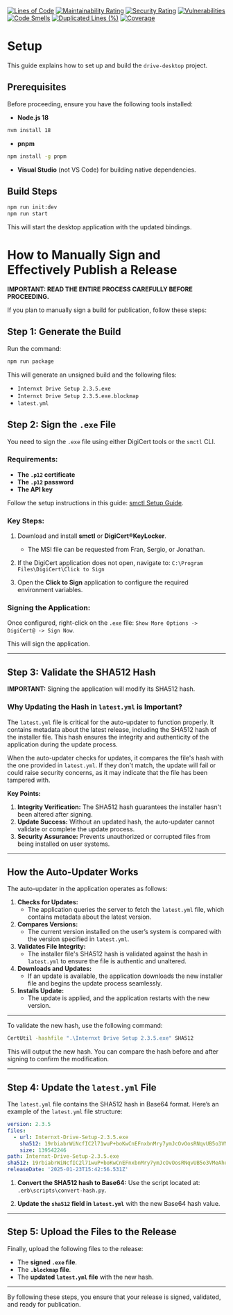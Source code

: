 [![Lines of Code](https://sonarcloud.io/api/project_badges/measure?project=internxt_drive-desktop&metric=ncloc)](https://sonarcloud.io/summary/new_code?id=internxt_drive-desktop)
[![Maintainability Rating](https://sonarcloud.io/api/project_badges/measure?project=internxt_drive-desktop&metric=sqale_rating)](https://sonarcloud.io/summary/new_code?id=internxt_drive-desktop)
[![Security Rating](https://sonarcloud.io/api/project_badges/measure?project=internxt_drive-desktop&metric=security_rating)](https://sonarcloud.io/summary/new_code?id=internxt_drive-desktop)
[![Vulnerabilities](https://sonarcloud.io/api/project_badges/measure?project=internxt_drive-desktop&metric=vulnerabilities)](https://sonarcloud.io/summary/new_code?id=internxt_drive-desktop)
[![Code Smells](https://sonarcloud.io/api/project_badges/measure?project=internxt_drive-desktop&metric=code_smells)](https://sonarcloud.io/summary/new_code?id=internxt_drive-desktop)
[![Duplicated Lines (%)](https://sonarcloud.io/api/project_badges/measure?project=internxt_drive-desktop&metric=duplicated_lines_density)](https://sonarcloud.io/summary/new_code?id=internxt_drive-desktop)
[![Coverage](https://sonarcloud.io/api/project_badges/measure?project=internxt_drive-desktop&metric=coverage)](https://sonarcloud.io/summary/new_code?id=internxt_drive-desktop)

# Setup

This guide explains how to set up and build the `drive-desktop` project.

## Prerequisites

Before proceeding, ensure you have the following tools installed:

- **Node.js 18**

```bash
nvm install 18
```

- **pnpm**

```bash
npm install -g pnpm
```

- **Visual Studio** (not VS Code) for building native dependencies.

## Build Steps

```bash
npm run init:dev
npm run start
```

This will start the desktop application with the updated bindings.

# How to Manually Sign and Effectively Publish a Release

**IMPORTANT: READ THE ENTIRE PROCESS CAREFULLY BEFORE PROCEEDING.**

If you plan to manually sign a build for publication, follow these steps:

## Step 1: Generate the Build

Run the command:

```bash
npm run package
```

This will generate an unsigned build and the following files:

- `Internxt Drive Setup 2.3.5.exe`
- `Internxt Drive Setup 2.3.5.exe.blockmap`
- `latest.yml`

## Step 2: Sign the `.exe` File

You need to sign the `.exe` file using either DigiCert tools or the `smctl` CLI.

### Requirements:

- **The `.p12` certificate**
- **The `.p12` password**
- **The API key**

Follow the setup instructions in this guide: [smctl Setup Guide](https://docs.digicert.com/en/digicert-keylocker/client-tools/signing-tools/smctl.html).

### Key Steps:

1. Download and install **smctl** or **DigiCert​​®​​ KeyLocker**.

   - The MSI file can be requested from Fran, Sergio, or Jonathan.

2. If the DigiCert application does not open, navigate to: `C:\Program Files\DigiCert\Click to Sign`

3. Open the **Click to Sign** application to configure the required environment variables.

### Signing the Application:

Once configured, right-click on the `.exe` file: `Show More Options -> DigiCert@ -> Sign Now`.

This will sign the application.

---

## Step 3: Validate the SHA512 Hash

**IMPORTANT:** Signing the application will modify its SHA512 hash.

### Why Updating the Hash in `latest.yml` is Important?

The `latest.yml` file is critical for the auto-updater to function properly. It contains metadata about the latest release, including the SHA512 hash of the installer file. This hash ensures the integrity and authenticity of the application during the update process.

When the auto-updater checks for updates, it compares the file's hash with the one provided in `latest.yml`. If they don't match, the update will fail or could raise security concerns, as it may indicate that the file has been tampered with.

**Key Points:**

1. **Integrity Verification:** The SHA512 hash guarantees the installer hasn't been altered after signing.
2. **Update Success:** Without an updated hash, the auto-updater cannot validate or complete the update process.
3. **Security Assurance:** Prevents unauthorized or corrupted files from being installed on user systems.

---

## How the Auto-Updater Works

The auto-updater in the application operates as follows:

1. **Checks for Updates:**
   - The application queries the server to fetch the `latest.yml` file, which contains metadata about the latest version.
2. **Compares Versions:**
   - The current version installed on the user’s system is compared with the version specified in `latest.yml`.
3. **Validates File Integrity:**
   - The installer file's SHA512 hash is validated against the hash in `latest.yml` to ensure the file is authentic and unaltered.
4. **Downloads and Updates:**
   - If an update is available, the application downloads the new installer file and begins the update process seamlessly.
5. **Installs Update:**
   - The update is applied, and the application restarts with the new version.

---

To validate the new hash, use the following command:

```bash
CertUtil -hashfile ".\Internxt Drive Setup 2.3.5.exe" SHA512
```

This will output the new hash. You can compare the hash before and after signing to confirm the modification.

---

## Step 4: Update the `latest.yml` File

The `latest.yml` file contains the SHA512 hash in Base64 format. Here’s an example of the `latest.yml` file structure:

```yaml
version: 2.3.5
files:
  - url: Internxt-Drive-Setup-2.3.5.exe
    sha512: 19rbiabrWiNcfIC2l71wuP+boKwCnEFnxbnMry7ymJcOvOosRNqvUB5o3VMeAhubsxV3qdSOOP6mSNpjo9xGCQ==
    size: 139542246
path: Internxt-Drive-Setup-2.3.5.exe
sha512: 19rbiabrWiNcfIC2l71wuP+boKwCnEFnxbnMry7ymJcOvOosRNqvUB5o3VMeAhubsxV3qdSOOP6mSNpjo9xGCQ==
releaseDate: '2025-01-23T15:42:56.531Z'
```

1. **Convert the SHA512 hash to Base64:** Use the script located at: `.erb\scripts\convert-hash.py`.

2. **Update the `sha512` field in `latest.yml`** with the new Base64 hash value.

---

## Step 5: Upload the Files to the Release

Finally, upload the following files to the release:

- The **signed `.exe` file**.
- The **`.blockmap` file**.
- The **updated `latest.yml` file** with the new hash.

---

By following these steps, you ensure that your release is signed, validated, and ready for publication.
